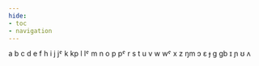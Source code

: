 ```yaml
---
hide:
- toc
- navigation
---
```

a
b
c
d
e
f
h
i
j
jˤ
k
kp
l
lˤ
m
n
o
p
pˤ
r
s
t
u
v
w
wˤ
x
z
ŋm
ɔ
ɛ
ɟ
ɡ
ɡb
ɪ
ɲ
ʊ
ʌ
